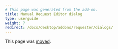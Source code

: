 ```yaml
---
# This page was generated from the add-on.
title: Manual Request Editor dialog
type: userguide
weight: 7
redirect: /docs/desktop/addons/requester/dialogs/
---
```


This page was [moved](/docs/desktop/addons/requester/dialogs/).

